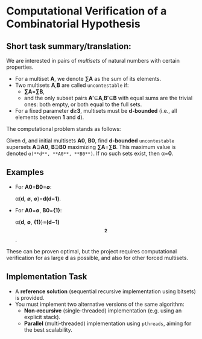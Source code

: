 # Computational Verification of a Combinatorial Hypothesis

## Short task summary/translation:

We are interested in pairs of *multisets* of natural numbers with certain properties.
- For a multiset **A**, we denote **∑A** as the sum of its elements.
- Two multisets **A**,**B** are called `uncontestable` if:
  - **∑A**=**∑B**,
  - and the only subset pairs **A′**⊆**A**,**B′**⊆**B** with equal sums are the trivial ones: both empty, or both equal to the full sets.
- For a fixed parameter **d**≥**3**, multisets must be **d-bounded** (i.e., all elements between **1** and **d**).

The computational problem stands as follows:

Given d, and initial multisets **A0**, **B0**, find **d-bounded** `uncontestable` supersets **A**⊇**A0**, **B**⊇**B0** maximizing **∑A**=**∑B**.
This maximum value is denoted `α(**d**, **A0**, **B0**)`.
If no such sets exist, then α=**0**.

## Examples

- For **A0**=**B0**=**∅**:

  α(**d**, **∅**, **∅**)=**d(d−1)**.

- For **A0**=**∅**, **B0**=**{1}**:

  α(**d**, **∅**, **{1}**)=**(d−1)$$^2$$**.

These can be proven optimal, but the project requires computational verification for as large 
**d** as possible, and also for other forced multisets.

## Implementation Task
- A **reference solution** (sequential recursive implementation using bitsets) is provided.
- You must implement two alternative versions of the same algorithm:
  - **Non-recursive** (single-threaded) implementation (e.g. using an explicit stack).
  - **Parallel** (multi-threaded) implementation using `pthreads`, aiming for the best scalability.
